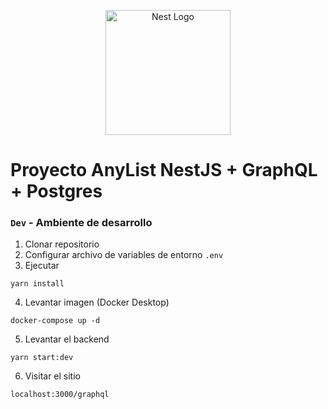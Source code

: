 <p align="center">
  <a href="http://nestjs.com/" target="blank"><img src="https://nestjs.com/img/logo-small.svg" width="200" alt="Nest Logo" /></a>
</p>

# Proyecto AnyList NestJS + GraphQL + Postgres

### ```Dev``` - Ambiente de desarrollo

1. Clonar repositorio
2. Configurar archivo de variables de entorno ```.env```
3. Ejecutar
```
yarn install
```
4. Levantar imagen (Docker Desktop)
```
docker-compose up -d
```
5. Levantar el backend
```
yarn start:dev
```
6. Visitar el sitio
```
localhost:3000/graphql
```
